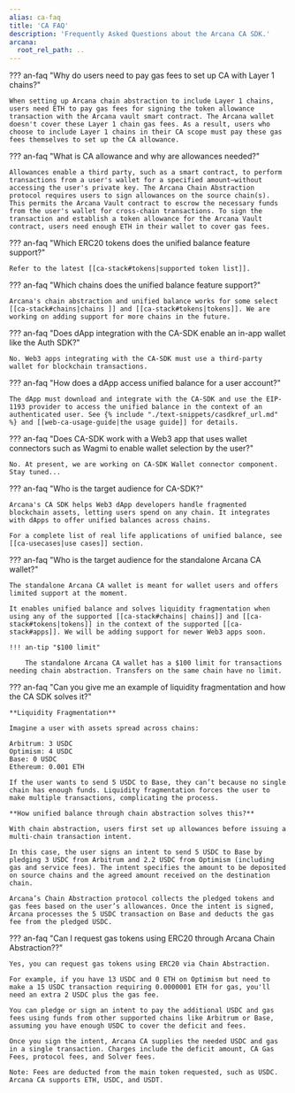 ```yaml
---
alias: ca-faq
title: 'CA FAQ'
description: 'Frequently Asked Questions about the Arcana CA SDK.'
arcana:
  root_rel_path: ..
---
```


??? an-faq "Why do users need to pay gas fees to set up CA with Layer 1 chains?"

    When setting up Arcana chain abstraction to include Layer 1 chains, users need ETH to pay gas fees for signing the token allowance transaction with the Arcana vault smart contract. The Arcana wallet doesn't cover these Layer 1 chain gas fees. As a result, users who choose to include Layer 1 chains in their CA scope must pay these gas fees themselves to set up the CA allowance.

??? an-faq "What is CA allowance and why are allowances needed?"

    Allowances enable a third party, such as a smart contract, to perform transactions from a user's wallet for a specified amount—without accessing the user's private key. The Arcana Chain Abstraction protocol requires users to sign allowances on the source chain(s). This permits the Arcana Vault contract to escrow the necessary funds from the user's wallet for cross-chain transactions. To sign the transaction and establish a token allowance for the Arcana Vault contract, users need enough ETH in their wallet to cover gas fees.

??? an-faq "Which ERC20 tokens does the unified balance feature support?"

    Refer to the latest [[ca-stack#tokens|supported token list]].

??? an-faq "Which chains does the unified balance feature support?"

    Arcana's chain abstraction and unified balance works for some select [[ca-stack#chains|chains ]] and [[ca-stack#tokens|tokens]]. We are working on adding support for more chains in the future.

??? an-faq "Does dApp integration with the CA-SDK enable an in-app wallet like the Auth SDK?"

    No. Web3 apps integrating with the CA-SDK must use a third-party wallet for blockchain transactions.

??? an-faq "How does a dApp access unified balance for a user account?"

    The dApp must download and integrate with the CA-SDK and use the EIP-1193 provider to access the unified balance in the context of an authenticated user. See {% include "./text-snippets/casdkref_url.md" %} and [[web-ca-usage-guide|the usage guide]] for details.

??? an-faq "Does CA-SDK work with a Web3 app that uses wallet connectors such as Wagmi to enable wallet selection by the user?"

    No. At present, we are working on CA-SDK Wallet connector component. Stay tuned...

??? an-faq "Who is the target audience for CA-SDK?"

    Arcana's CA SDK helps Web3 dApp developers handle fragmented blockchain assets, letting users spend on any chain. It integrates with dApps to offer unified balances across chains.
    
    For a complete list of real life applications of unified balance, see [[ca-usecases|use cases]] section.

??? an-faq "Who is the target audience for the standalone Arcana CA wallet?"

    The standalone Arcana CA wallet is meant for wallet users and offers limited support at the moment. 
    
    It enables unified balance and solves liquidity fragmentation when using any of the supported [[ca-stack#chains| chains]] and [[ca-stack#tokens|tokens]] in the context of the supported [[ca-stack#apps]]. We will be adding support for newer Web3 apps soon.

    !!! an-tip "$100 limit"

        The standalone Arcana CA wallet has a $100 limit for transactions needing chain abstraction. Transfers on the same chain have no limit.

??? an-faq "Can you give me an example of liquidity fragmentation and how the CA SDK solves it?"

    **Liquidity Fragmentation**

    Imagine a user with assets spread across chains:

    Arbitrum: 3 USDC
    Optimism: 4 USDC
    Base: 0 USDC
    Ethereum: 0.001 ETH

    If the user wants to send 5 USDC to Base, they can’t because no single chain has enough funds. Liquidity fragmentation forces the user to make multiple transactions, complicating the process.

    **How unified balance through chain abstraction solves this?**

    With chain abstraction, users first set up allowances before issuing a multi-chain transaction intent.

    In this case, the user signs an intent to send 5 USDC to Base by pledging 3 USDC from Arbitrum and 2.2 USDC from Optimism (including gas and service fees). The intent specifies the amount to be deposited on source chains and the agreed amount received on the destination chain.

    Arcana’s Chain Abstraction protocol collects the pledged tokens and gas fees based on the user’s allowances. Once the intent is signed, Arcana processes the 5 USDC transaction on Base and deducts the gas fee from the pledged USDC.

??? an-faq "Can I request gas tokens using ERC20 through Arcana Chain Abstraction??"

    Yes, you can request gas tokens using ERC20 via Chain Abstraction.

    For example, if you have 13 USDC and 0 ETH on Optimism but need to make a 15 USDC transaction requiring 0.0000001 ETH for gas, you'll need an extra 2 USDC plus the gas fee. 
    
    You can pledge or sign an intent to pay the additional USDC and gas fees using funds from other supported chains like Arbitrum or Base, assuming you have enough USDC to cover the deficit and fees.

    Once you sign the intent, Arcana CA supplies the needed USDC and gas in a single transaction. Charges include the deficit amount, CA Gas Fees, protocol fees, and Solver fees.

    Note: Fees are deducted from the main token requested, such as USDC. Arcana CA supports ETH, USDC, and USDT.